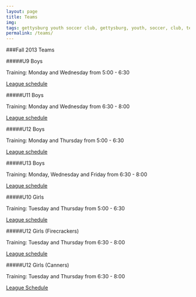 ```yaml
---
layout: page
title: Teams
img: 
tags: gettysburg youth soccer club, gettysburg, youth, soccer, club, teams
permalink: /teams/
---
```

###Fall 2013 Teams 

#####U9 Boys

Training: Monday and Wednesday from 5:00 - 6:30

[League schedule](http://www.cpysl.net/Schedule/GameList.asp?DivisionId=1483&RecNo=2)

#####U11 Boys

Training: Monday and Wednesday from 6:30 - 8:00

[League schedule](http://www.cpysl.net/Schedule/GameList.asp?DivisionId=1491&RecNo=5)

#####U12 Boys

Training: Monday and Thursday from 5:00 - 6:30

[League schedule](http://www.cpysl.net/Schedule/GameList.asp?DivisionId=1498&RecNo=3)

#####U13 Boys

Training: Monday, Wednesday and Friday from 6:30 - 8:00

[League schedule](http://www.cpysl.net/Schedule/GameList.asp?DivisionId=1500&RecNo=1)

#####U10 Girls

Training: Tuesday and Thursday from 5:00 - 6:30

[League schedule](http://www.cpysl.net/Schedule/GameList.asp?DivisionId=1456&RecNo=2)

#####U12 Girls (Firecrackers)

Training: Tuesday and Thursday from 6:30 - 8:00

[League schedule](http://www.cpysl.net/Schedule/GameList.asp?DivisionId=1466&RecNo=2)

#####U12 Girls (Canners)

Training: Tuesday and Thursday from 6:30 - 8:00

[League Schedule](http://www.cpysl.net/Schedule/GameList.asp?DivisionId=1470&RecNo=6)
